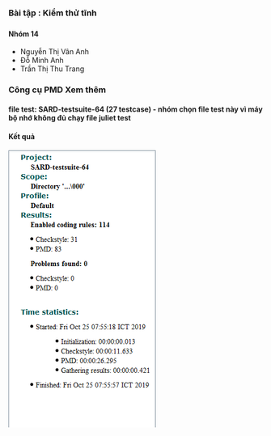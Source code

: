 <h3>Bài tập : Kiểm thử tĩnh <h3>
  <h4>Nhóm 14</h4>
  <ul>
    <li>Nguyễn Thị Vân Anh</li>
    <li>Đỗ Minh Anh</li>
    <li>Trần Thị Thu Trang</li>
  </ul>
  <h3> Công cụ PMD <a hrf="https://pmd.github.io/"> Xem thêm </a>
  <h4>file test:  SARD-testsuite-64 (27 testcase) - nhóm chọn file test này vì máy bộ nhớ không đủ chạy file juliet test
  <h4>Kết quả</h4>
  
 ![Screenshot](https://raw.githubusercontent.com/dominan/SARD-testsuite-64-tool-PMD/master/testPMDSARD.png)
